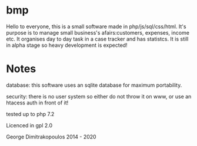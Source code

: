 bmp
===
Hello to everyone, this is a small software made in php/js/sql/css/html.
It's purpose is to manage small business's afairs:customers, expenses, income etc.
It organises day to day task in a case tracker and has statistcs.
It is still in alpha stage so heavy development is expected!


Notes
=====
database: this software uses an sqlite database for maximum portability.

security: there is no user system so either do not throw it on www, or use an htacess auth in front of it!

tested up to php 7.2

Licenced in gpl 2.0


George Dimitrakopoulos 2014 - 2020
